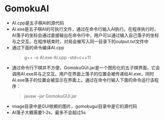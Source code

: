 # GomokuAI
+ AI.cpp是五子棋AI的源代码
+ AI.exe是五子棋AI的可执行文件，通过在命令行输入AI执行。在程序执行时，AI落子的坐标会通过直接输出在命令行中，用户可以通过输入自己落子的坐标与之交互。在程序结束时，对局会被写入同一目录下的output.txt文件中
+ 通过下面的命令编译AI.cpp
    > g++ -o AI.exe AI.cpp -std=c++11
+ 通过命令行下棋并不方便，GomokuGUI.jar是一个图形化的五子棋界面，它会调用AI.exe并与之交互。用户在界面上落子的位置会被传递给AI.exe，同时AI.exe落子的位置会被显示在界面上。通过在命令行输入下面的命令运行该程序：
    > javaw -jar GomokuGUI.jar 
+ image目录中是GUI依赖的图片，gomokugui目录中是它的源代码
+ AI落子大概需要1-2s，最多不会超过5s
